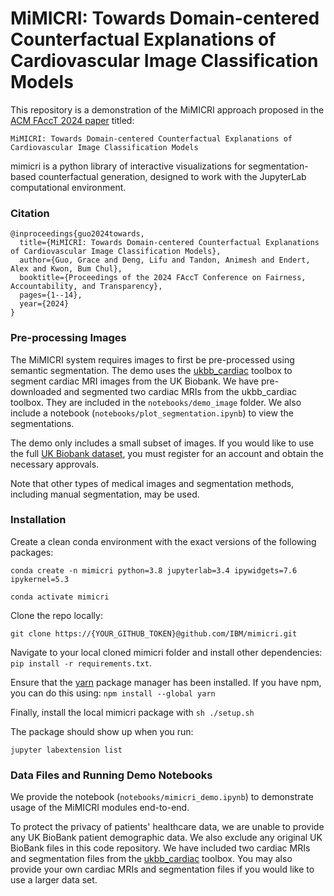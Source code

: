# MiMICRI: Towards Domain-centered Counterfactual Explanations of Cardiovascular Image Classification Models

This repository is a demonstration of the MiMICRI approach proposed in the [ACM FAccT 2024 paper](https://arxiv.org/abs/2404.16174) titled:

`MiMICRI: Towards Domain-centered Counterfactual Explanations of Cardiovascular Image Classification Models`

mimicri is a python library of interactive visualizations for segmentation-based counterfactual generation, designed to work with the JupyterLab computational environment.

### Citation

```
@inproceedings{guo2024towards,
  title={MiMICRI: Towards Domain-centered Counterfactual Explanations of Cardiovascular Image Classification Models},
  author={Guo, Grace and Deng, Lifu and Tandon, Animesh and Endert, Alex and Kwon, Bum Chul},
  booktitle={Proceedings of the 2024 FAccT Conference on Fairness, Accountability, and Transparency},
  pages={1--14},
  year={2024}
}
```

### Pre-processing Images

The MiMICRI system requires images to first be pre-processed using semantic segmentation.
The demo uses the [ukbb_cardiac](https://github.com/baiwenjia/ukbb_cardiac) toolbox to segment cardiac MRI images from the UK Biobank.
We have pre-downloaded and segmented two cardiac MRIs from the ukbb_cardiac toolbox.
They are included in the `notebooks/demo_image` folder.
We also include a notebook (`notebooks/plot_segmentation.ipynb`) to view the segmentations.

The demo only includes a small subset of images.
If you would like to use the full [UK Biobank dataset](https://www.ukbiobank.ac.uk/), you must register for an account and obtain the necessary approvals.

Note that other types of medical images and segmentation methods, including manual segmentation, may be used.

### Installation

Create a clean conda environment with the exact versions of the following packages:

```
conda create -n mimicri python=3.8 jupyterlab=3.4 ipywidgets=7.6 ipykernel=5.3

conda activate mimicri
```

Clone the repo locally:
```
git clone https://{YOUR_GITHUB_TOKEN}@github.com/IBM/mimicri.git
```

Navigate to your local cloned mimicri folder and install other dependencies: `pip install -r requirements.txt`.

Ensure that the [yarn](https://classic.yarnpkg.com/lang/en/docs/install/#mac-stable) package manager has been installed.
If you have npm, you can do this using: `npm install --global yarn`

Finally, install the local mimicri package with `sh ./setup.sh`

The package should show up when you run:

```
jupyter labextension list
```

### Data Files and Running Demo Notebooks

We provide the notebook (`notebooks/mimicri_demo.ipynb`) to demonstrate usage of the MiMICRI modules end-to-end.

To protect the privacy of patients' healthcare data, we are unable to provide any UK BioBank patient demographic data. 
We also exclude any original UK BioBank files in this code repository.
We have included two cardiac MRIs and segmentation files from the [ukbb_cardiac](https://github.com/baiwenjia/ukbb_cardiac) toolbox.
You may also provide your own cardiac MRIs and segmentation files if you would like to use a larger data set.